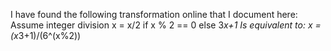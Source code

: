 I have found the following transformation online that I document here:
Assume integer division
x = x/2 if x % 2 == 0 else 3*x+1
Is equivalent to:
x = (x*3+1)/(6^(x%2))
